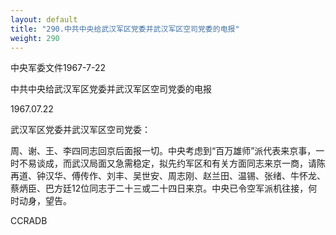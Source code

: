 ```yaml
---
layout: default
title: "290.中共中央给武汉军区党委并武汉军区空司党委的电报"
weight: 290
---
```


中央军委文件1967-7-22

中共中央给武汉军区党委并武汉军区空司党委的电报

1967.07.22

武汉军区党委并武汉军区空司党委：

周、谢、王、李四同志回京后面报一切。中央考虑到“百万雄师”派代表来京事，一时不易谈成，而武汉局面又急需稳定，拟先约军区和有关方面同志来京一商，请陈再道、钟汉华、傅传作、刘丰、吴世安、周志刚、赵兰田、温锡、张绪、牛怀龙、蔡炳臣、巴方廷12位同志于二十三或二十四日来京。中央已令空军派机往接，何时动身，望告。

CCRADB

